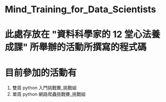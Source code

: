 # Mind_Training_for_Data_Scientists
# 此處存放在 "資料科學家的 12 堂心法養成課" 所舉辦的活動所撰寫的程式碼
# 目前參加的活動有
1. 雙周 python 入門挑戰賽_挑戰組
2. 單周 python 網路爬蟲挑戰賽_挑戰組
